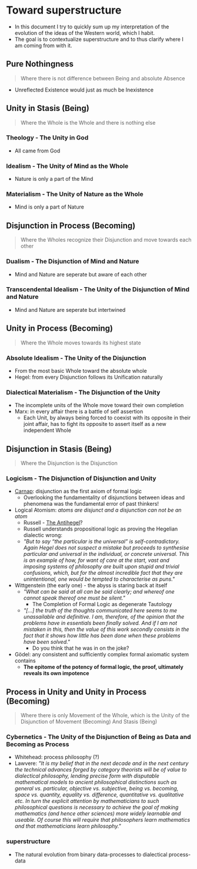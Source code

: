 # Toward superstructure

* In this document I try to quickly sum up my interpretation of the evolution of the ideas of the Western world, which I habit.
* The goal is to contextualize superstructure and to thus clarify where I am coming from with it.


## Pure Nothingness
> Where there is not difference between Being and absolute Absence

* Unreflected Existence would just as much be Inexistence


## Unity in Stasis (Being)
> Where the Whole is the Whole and there is nothing else

### Theology - The Unity in God
* All came from God

### Idealism - The Unity of Mind as the Whole
* Nature is only a part of the Mind

### Materialism - The Unity of Nature as the Whole
* Mind is only a part of Nature

## Disjunction in Process (Becoming)
> Where the Wholes recognize their Disjunction and move towards each other

### Dualism - The Disjunction of Mind and Nature
* Mind and Nature are seperate but aware of each other

### Transcendental Idealism - The Unity of the Disjunction of Mind and Nature
* Mind and Nature are seperate but intertwined

## Unity in Process (Becoming)
> Where the Whole moves towards its highest state

### Absolute Idealism - The Unity of the Disjunction
* From the most basic Whole toward the absolute whole
* Hegel: from every Disjunction follows its Unification naturally

### Dialectical Materialism - The Disjunction of the Unity
* The incomplete units of the Whole move toward their own completion
* Marx: in every affair there is a battle of self assertion
    * Each Unit, by always being forced to coexist with its opposite in their joint affair, has to fight its opposite to assert itself as a new independent Whole

## Disjunction in Stasis (Being)
> Where the Disjunction is the Disjunction

### Logicism - The Disjunction of Disjunction and Unity
* [Carnap](https://www.gleichsatz.de/b-u-t/trad/carn1a.html#dies): disjunction as the first axiom of formal logic
    * Overlooking the fundamentality of disjunctions between ideas and phenomena was the fundamental error of past thinkers!
* Logical Atomism: *atoms are disjunct and a disjunction can not be an atom*
    * Russell - [The Antihegel](https://ncatlab.org/nlab/show/Logic+as+the+Essence+of+Philosophy)?
    * Russell understands propositional logic as proving the Hegelian dialectic wrong:
    *   *"But to say “the particular is the universal” is self-contradictory. Again Hegel does not suspect a mistake but proceeds to synthesise particular and universal in the individual, or concrete universal. This is an example of how, for want of care at the start, vast and imposing systems of philosophy are built upon stupid and trivial confusions, which, but for the almost incredible fact that they are unintentional, one would be tempted to characterise as puns."*
* Wittgenstein (the early one) - the abyss is staring back at itself
    * *"What can be said at all can be said clearly; and whereof one cannot speak thereof one must be silent."*
        * The Completion of Formal Logic as degenerate Tautology
    * *"[...] the truth of the thoughts communicated here seems to me unassailable and definitive. I am, therefore, of the opinion that the problems have in essentials been finally solved. And if I am not mistaken in this, then the value of this work secondly consists in the fact that it shows how little has been done when these problems have been solved."*
        * Do you think that he was in on the joke?
* Gödel: any consistent and sufficiently complex formal axiomatic system contains
    * **The epitome of the potency of formal logic, the proof, ultimately reveals its own impotence**

## Process in Unity and Unity in Process (Becoming)
> Where there is only Movement of the Whole, which is the Unity of the Disjunction of Movement (Becoming) And Stasis (Being)

### Cybernetics - The Unity of the Disjunction of Being as Data and Becoming as Process
* Whitehead: process philosophy (?)
* Lawvere: *"It is my belief that in the next decade and in the next century the technical advances forged by category theorists will be of value to dialectical philosophy, lending precise form with disputable mathematical models to ancient philosophical distinctions such as general vs. particular, objective vs. subjective, being vs. becoming, space vs. quantity, equality vs. difference, quantitative vs. qualitative etc. In turn the explicit attention by mathematicians to such philosophical questions is necessary to achieve the goal of making mathematics (and hence other sciences) more widely learnable and useable. Of course this will require that philosophers learn mathematics and that mathematicians learn philosophy."*


### superstructure
* The natural evolution from binary data-processes to dialectical process-data
